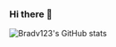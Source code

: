 ### Hi there 👋

![Bradv123's GitHub stats](https://github-readme-stats.vercel.app/api?username=Bradv123&count_private=true&show_icons=true&theme=transparent)


<!--
**bradv123/bradv123** is a ✨ _special_ ✨ repository because its `README.md` (this file) appears on your GitHub profile.

Here are some ideas to get you started:

- 🔭 I’m currently working on ...
- 🌱 I’m currently learning ...
- 👯 I’m looking to collaborate on ...
- 🤔 I’m looking for help with ...
- 💬 Ask me about ...
- 📫 How to reach me: ...
- 😄 Pronouns: ...
- ⚡ Fun fact: ...
-->
